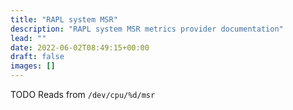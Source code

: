 ```yaml
---
title: "RAPL system MSR"
description: "RAPL system MSR metrics provider documentation"
lead: ""
date: 2022-06-02T08:49:15+00:00
draft: false
images: []
---
```

TODO
Reads from `/dev/cpu/%d/msr`